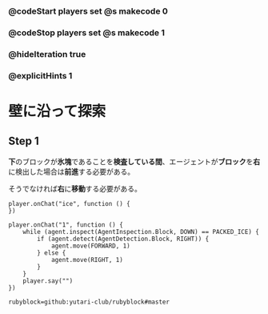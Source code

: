 ### @codeStart players set @s makecode 0
### @codeStop players set @s makecode 1

### @hideIteration true 
### @explicitHints 1

# 壁に沿って探索
<!-- # Surroundings  -->

## Step 1
**下**のブロックが**氷塊**であることを**検査している間**、エージェントが**ブロック**を**右**に検出した場合は**前進**する必要がある。<br>

そうでなければ**右**に**移動**する必要がある。
<!-- While  **inspecting the block down** that is **packed ice**, **if** the Agent **detects the block right**, it needs to **move forward**. Otherwise it needs to **move right**.  -->

```template
player.onChat("ice", function () {
})
```

```ghost
player.onChat("1", function () {
    while (agent.inspect(AgentInspection.Block, DOWN) == PACKED_ICE) {
        if (agent.detect(AgentDetection.Block, RIGHT)) {
            agent.move(FORWARD, 1)
        } else {
            agent.move(RIGHT, 1)
        }
    }
    player.say("")
})
```
```package
rubyblock=github:yutari-club/rubyblock#master
```
